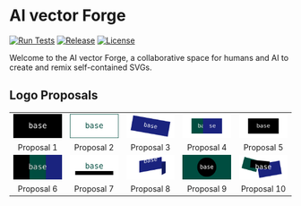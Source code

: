 # AI vector Forge

[![Run Tests](https://github.com/attogram/ai-vector-forge/actions/workflows/ci.yml/badge.svg)](https://github.com/attogram/ai-vector-forge/actions/workflows/ci.yml)
[![Release](https://img.shields.io/github/v/release/attogram/ai-vector-forge?style=flat)](https://github.com/attogram/ai-vector-forge/releases)
[![License](https://img.shields.io/github/license/attogram/ai-vector-forge?style=flat)](./LICENSE)

Welcome to the AI vector Forge, a collaborative space for humans and AI to create and remix self-contained SVGs.

## Logo Proposals

|                                                    |                                                    |                                                    |                                                    |                                                     |
| :------------------------------------------------: | :------------------------------------------------: | :------------------------------------------------: | :------------------------------------------------: | :-------------------------------------------------: |
| <img src="assets/logo_proposal_1.svg" width="150"> | <img src="assets/logo_proposal_2.svg" width="150"> | <img src="assets/logo_proposal_3.svg" width="150"> | <img src="assets/logo_proposal_4.svg" width="150"> | <img src="assets/logo_proposal_5.svg" width="150">  |
|                     Proposal 1                     |                     Proposal 2                     |                     Proposal 3                     |                     Proposal 4                     |                     Proposal 5                      |
| <img src="assets/logo_proposal_6.svg" width="150"> | <img src="assets/logo_proposal_7.svg" width="150"> | <img src="assets/logo_proposal_8.svg" width="150"> | <img src="assets/logo_proposal_9.svg" width="150"> | <img src="assets/logo_proposal_10.svg" width="150"> |
|                     Proposal 6                     |                     Proposal 7                     |                     Proposal 8                     |                     Proposal 9                     |                     Proposal 10                     |
